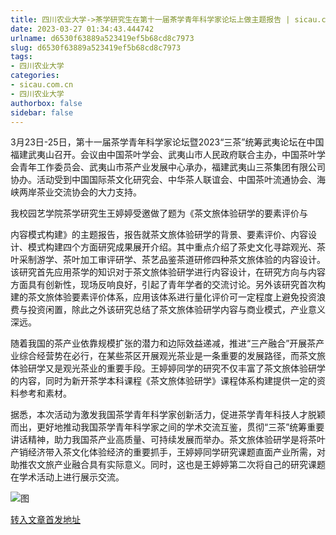 ```yaml
---
title: 四川农业大学->茶学研究生在第十一届茶学青年科学家论坛上做主题报告 | sicau.com.cn
date: 2023-03-27 01:34:43.444742
urlname: d6530f63889a523419ef5b68cd8c7973
slug: d6530f63889a523419ef5b68cd8c7973
tags: 
- 四川农业大学
categories:
- sicau.com.cn
- 四川农业大学
authorbox: false
sidebar: false
---
```

3月23日-25日，第十一届茶学青年科学家论坛暨2023“三茶”统筹武夷论坛在中国福建武夷山召开。会议由中国茶叶学会、武夷山市人民政府联合主办，中国茶叶学会青年工作委员会、武夷山市茶产业发展中心承办，福建武夷山三茶集团有限公司协办。活动受到中国国际茶文化研究会、中华茶人联谊会、中国茶叶流通协会、海峡两岸茶业交流协会的大力支持。

我校园艺学院茶学研究生王婷婷受邀做了题为《茶文旅体验研学的要素评价与
<!--more-->
内容模式构建》的主题报告，报告就茶文旅体验研学的背景、要素评价、内容设计、模式构建四个方面研究成果展开介绍。其中重点介绍了茶史文化寻踪观光、茶叶采制游学、茶叶加工审评研学、茶艺品鉴茶道研修四种茶文旅体验的内容设计。该研究首先应用茶学的知识对于茶文旅体验研学进行内容设计，在研究方向与内容方面具有创新性，现场反响良好，引起了青年学者的交流讨论。另外该研究首次构建的茶文旅体验要素评价体系，应用该体系进行量化评价可一定程度上避免投资浪费与投资闲置，除此之外该研究总结了茶文旅体验研学内容与商业模式，产业意义深远。

随着我国的茶产业依靠规模扩张的潜力和边际效益递减，推进“三产融合”开展茶产业综合经营势在必行，在某些茶区开展观光茶业是一条重要的发展路径，而茶文旅体验研学又是观光茶业的重要手段。王婷婷同学的研究不仅丰富了茶文旅体验研学的内容，同时为新开茶学本科课程《茶文旅体验研学》课程体系构建提供一定的资料参考和素材。

据悉，本次活动为激发我国茶学青年科学家创新活力，促进茶学青年科技人才脱颖而出，更好地推动我国茶学青年科学家之间的学术交流互鉴，贯彻“三茶”统筹重要讲话精神，助力我国茶产业高质量、可持续发展而举办。茶文旅体验研学是将茶叶产销经济带入茶文化体验经济的重要抓手，王婷婷同学研究课题直面产业所需，对助推农文旅产业融合具有实际意义。同时，这也是王婷婷第二次将自己的研究课题在学术活动上进行展示交流。

![图](https://news.sicau.edu.cn/__local/F/1F/BE/3C8674B7F1E12F316D867B1BF37_E139ABE5_34E8B.jpg)

[转入文章首发地址](https://news.sicau.edu.cn/info/1078/71523.htm)